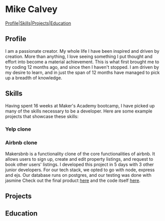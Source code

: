 # Mike Calvey
[Profile](#profile)|[Skills](#skills)|[Projects](#projects)|[Education](#education)

## Profile
I am a passionate creator. My whole life I have been inspired and driven by creation. More than anything, I love seeing something I put thought and effort into become a material achievement. This is what first brought me to try coding 12 months ago, and since then I haven't stopped. I am driven by my desire to learn, and in just the span of 12 months have managed to pick up a breadth of knowledge.

## Skills
Having spent 16 weeks at Maker's Academy bootcamp, I have picked up many of the skills necessary to be a developer. Here are some example projects that showcase these skills:

### Yelp clone


### Airbnb clone
Makersbnb is a functionality clone of the core functionalities of airbnb. It allows users to sign up, create and edit property listings, and request to book other users' listings. I developed this project in 5 days with 3 other junior developers. For our tech stack, we opted to go with node, express and ejs. Our database runs on postgres, and our testing was done with jasmine
Check out the final product [here](http://makersbnb2016.herokuapp.com/home) and the code itself [here](https://github.com/calveym/makersbnb).

## Projects

## Education
